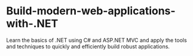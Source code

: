 # Build-modern-web-applications-with-.NET
Learn the basics of .NET using C# and ASP.NET MVC and apply the tools and techniques to quickly and efficiently build robust applications.
